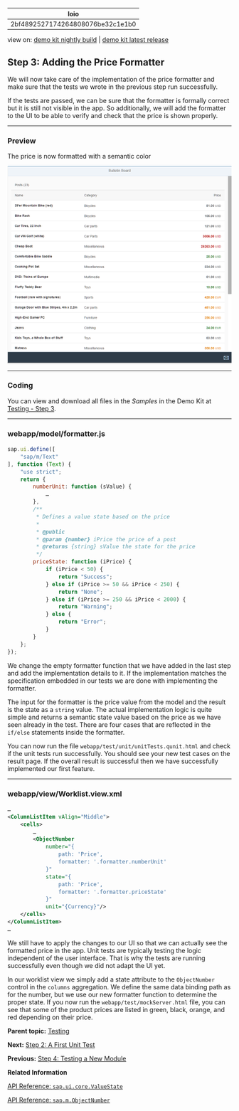<!-- loio2bf4892527174264808076be32c1e1b0 -->

| loio |
| -----|
| 2bf4892527174264808076be32c1e1b0 |

<div id="loio">

view on: [demo kit nightly build](https://sdk.openui5.org/nightly/#/topic/2bf4892527174264808076be32c1e1b0) | [demo kit latest release](https://sdk.openui5.org/topic/2bf4892527174264808076be32c1e1b0)</div>

## Step 3: Adding the Price Formatter

We will now take care of the implementation of the price formatter and make sure that the tests we wrote in the previous step run successfully.

If the tests are passed, we can be sure that the formatter is formally correct but it is still not visible in the app. So additionally, we will add the formatter to the UI to be able to verify and check that the price is shown properly.

***

### Preview

   
  
<a name="loio2bf4892527174264808076be32c1e1b0__fig_r1j_pst_mr"/>The price is now formatted with a semantic color

 ![](images/loio436054fd57104e89b98dd2dc9a834211_LowRes.png "The price is now formatted with a semantic color") 

***

### Coding

You can view and download all files in the *Samples* in the Demo Kit at [Testing - Step 3](https://sdk.openui5.org/entity/sap.m.tutorial.testing/sample/sap.m.tutorial.testing.03).

***

### webapp/model/formatter.js

```js
sap.ui.define([
	"sap/m/Text"
], function (Text) {
	"use strict";
	return {
		numberUnit: function (sValue) {
			…
		},
		/**
		 * Defines a value state based on the price
		 *
		 * @public
		 * @param {number} iPrice the price of a post
		 * @returns {string} sValue the state for the price
		 */
		priceState: function (iPrice) {
			if (iPrice < 50) {
				return "Success";
			} else if (iPrice >= 50 && iPrice < 250) {
				return "None";
			} else if (iPrice >= 250 && iPrice < 2000) {
				return "Warning";
			} else {
				return "Error";
			}
		}
	};
});
```

We change the empty formatter function that we have added in the last step and add the implementation details to it. If the implementation matches the specification embedded in our tests we are done with implementing the formatter.

The input for the formatter is the price value from the model and the result is the state as a `string` value. The actual implementation logic is quite simple and returns a semantic state value based on the price as we have seen already in the test. There are four cases that are reflected in the `if/else` statements inside the formatter.

You can now run the file `webapp/test/unit/unitTests.qunit.html` and check if the unit tests run successfully. You should see your new test cases on the result page. If the overall result is successful then we have successfully implemented our first feature.

***

### webapp/view/Worklist.view.xml

```xml
…
<ColumnListItem vAlign="Middle">
	<cells>
		…
		<ObjectNumber
			number="{
				path: 'Price',
				formatter: '.formatter.numberUnit'
			}"
			state="{
				path: 'Price',
				formatter: '.formatter.priceState'
			}"
			unit="{Currency}"/>
	</cells>
</ColumnListItem>
…
```

We still have to apply the changes to our UI so that we can actually see the formatted price in the app. Unit tests are typically testing the logic independent of the user interface. That is why the tests are running successfully even though we did not adapt the UI yet.

In our worklist view we simply add a state attribute to the `ObjectNumber` control in the `columns` aggregation. We define the same data binding path as for the number, but we use our new formatter function to determine the proper state. If you now run the `webapp/test/mockServer.html` file, you can see that some of the product prices are listed in green, black, orange, and red depending on their price.

**Parent topic:** [Testing](Testing_291c912.md "In this tutorial we will test application functionality with the testing tools that are delivered with OpenUI5. At different steps of this tutorial you will write tests using QUnit, OPA5, and the OData V2 mock server. Additionally, you will learn about testing strategies, Test Driven Development (TDD), and much more.")

**Next:** [Step 2: A First Unit Test](Step_2_A_First_Unit_Test_b81736e.md "In this step we will analyze the unit testing infrastructure and write a first unit test.")

**Previous:** [Step 4: Testing a New Module](Step_4_Testing_a_New_Module_a5bb7a6.md "In the first unit test we have just extended the formatters module with a new function. Now we will write a unit test that will test the functionality of an entirely new module.")

**Related Information**  


[API Reference: `sap.ui.core.ValueState`](https://sdk.openui5.org/api/sap.ui.core.ValueState)

[API Reference: `sap.m.ObjectNumber`](https://sdk.openui5.org/api/sap.m.ObjectNumber)

